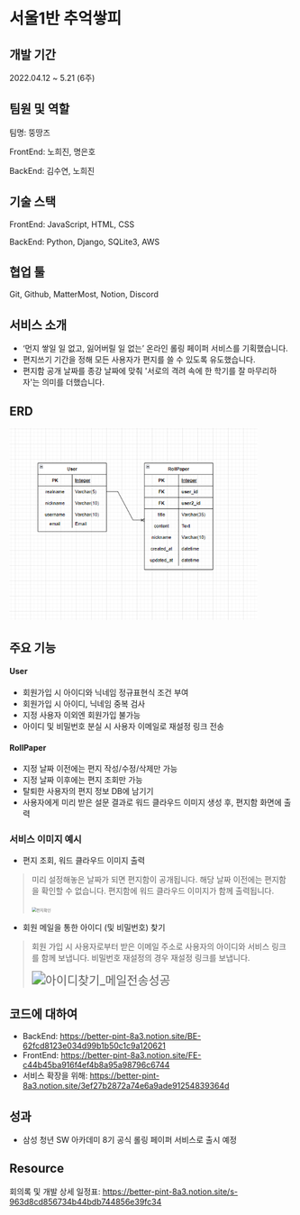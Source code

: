 # 서울1반 추억쌓피





## 개발 기간

2022.04.12 ~ 5.21 (6주)



## 팀원 및 역할

팀명: 뚱땅즈

FrontEnd: 노희진, 명은호

BackEnd: 김수연, 노희진



## 기술 스택

FrontEnd: JavaScript, HTML, CSS

BackEnd:  Python, Django, SQLite3, AWS





## 협업 툴

Git, Github, MatterMost, Notion, Discord



## 서비스 소개

- ‘먼지 쌓일 일 없고, 잃어버릴 일 없는’ 온라인 롤링 페이퍼 서비스를 기획했습니다.
- 편지쓰기 기간을 정해 모든 사용자가 편지를 쓸 수 있도록 유도했습니다.
- 편지함 공개 날짜를 종강 날짜에 맞춰 '서로의 격려 속에 한 학기를 잘 마무리하자'는 의미를 더했습니다.



## ERD

<img src="README.assets/rollpaper_erd_final.png" alt="rollpaper_erd_final" style="zoom:75%;" />



## 주요 기능



#### User

- 회원가입 시 아이디와 닉네임 정규표현식 조건 부여
- 회원가입 시 아이디, 닉네임 중복 검사
- 지정 사용자 이외엔 회원가입 불가능
- 아이디 및 비밀번호 분실 시 사용자 이메일로 재설정 링크 전송

#### RollPaper

- 지정 날짜 이전에는 편지 작성/수정/삭제만 가능
- 지정 날짜 이후에는 편지 조회만 가능
- 탈퇴한 사용자의 편지 정보 DB에 남기기
- 사용자에게 미리 받은 설문 결과로 워드 클라우드 이미지 생성 후, 편지함 화면에 출력





### 서비스 이미지 예시

- 편지 조회, 워드 클라우드 이미지 출력

> 미리 설정해놓은 날짜가 되면 편지함이 공개됩니다. 해당 날짜 이전에는 편지함을 확인할 수 없습니다. 편지함에 워드 클라우드 이미지가 함께 출력됩니다.
>
> <img src="서울1반_추억쌓피_회고.assets/편지확인.gif" alt="편지확인" style="zoom: 50%;" />

  

- 회원 메일을 통한 아이디 (및 비밀번호) 찾기

> 회원 가입 시 사용자로부터 받은 이메일 주소로 사용자의 아이디와 서비스 링크를 함께 보냅니다. 비밀번호 재설정의 경우 재설정 링크를 보냅니다.
>
> <img src="서울1반_추억쌓피_회고.assets/아이디찾기_메일전송성공.gif" alt="아이디찾기_메일전송성공" style="zoom:150%;" />







## 코드에 대하여

- BackEnd: https://better-pint-8a3.notion.site/BE-62fcd8123e034d99b1b50c1c9a120621
- FrontEnd: https://better-pint-8a3.notion.site/FE-c44b45ba916f4ef4b8a95a98796c6744
- 서비스 확장을 위해: https://better-pint-8a3.notion.site/3ef27b2872a74e6a9ade91254839364d



## 성과

- 삼성 청년 SW 아카데미 8기 공식 롤링 페이퍼 서비스로 출시 예정





## Resource

회의록 및 개발 상세 일정표: https://better-pint-8a3.notion.site/s-963d8cd856734b44bdb744856e39fc34



